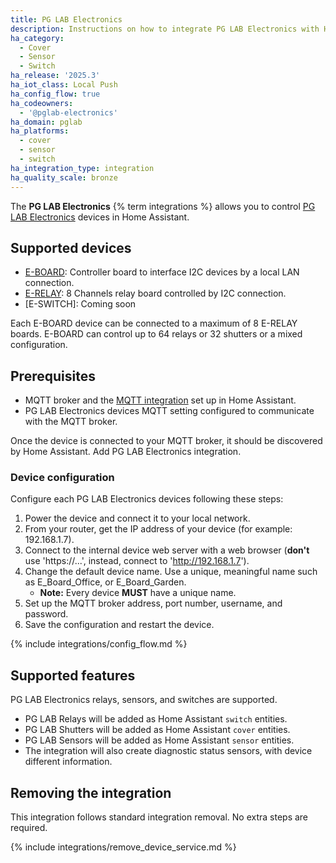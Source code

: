 ```yaml
---
title: PG LAB Electronics
description: Instructions on how to integrate PG LAB Electronics with Home Assistant.
ha_category:
  - Cover
  - Sensor
  - Switch
ha_release: '2025.3'
ha_iot_class: Local Push
ha_config_flow: true
ha_codeowners:
  - '@pglab-electronics'
ha_domain: pglab
ha_platforms:
  - cover
  - sensor
  - switch
ha_integration_type: integration
ha_quality_scale: bronze
---
```


The **PG LAB Electronics** {% term integrations %} allows you to control [PG LAB Electronics](https://www.pglab.dev/) devices in Home Assistant.

## Supported devices

- [E-BOARD](https://www.pglab.dev/shop/p/e-board): Controller board to interface I2C devices by a local LAN connection.
- [E-RELAY](https://www.pglab.dev/shop/p/e-relay): 8 Channels relay board controlled by I2C connection.
- [E-SWITCH]: Coming soon

Each E-BOARD device can be connected to a maximum of 8 E-RELAY boards. E-BOARD can control
up to 64 relays or 32 shutters or a mixed configuration.

## Prerequisites

- MQTT broker and the [MQTT integration](/integrations/mqtt/) set up in Home Assistant.
- PG LAB Electronics devices MQTT setting configured to communicate with the MQTT broker.

Once the device is connected to your MQTT broker, it should be discovered by Home Assistant.
Add PG LAB Electronics integration.

### Device configuration

Configure each PG LAB Electronics devices following these steps:

1. Power the device and connect it to your local network.
2. From your router, get the IP address of your device (for example: 192.168.1.7).
3. Connect to the internal device web server with a web browser (**don't** use 'https://...', instead, connect to 'http://192.168.1.7').
4. Change the default device name. Use a unique, meaningful name such as E_Board_Office, or E_Board_Garden.
    - **Note:** Every device **MUST** have a unique name.
5. Set up the MQTT broker address, port number, username, and password.
6. Save the configuration and restart the device.

{% include integrations/config_flow.md %}

## Supported features

PG LAB Electronics relays, sensors, and switches are supported.

- PG LAB Relays will be added as Home Assistant `switch` entities.
- PG LAB Shutters will be added as Home Assistant `cover` entities.
- PG LAB Sensors will be added as Home Assistant `sensor` entities.
- The integration will also create diagnostic status sensors, with device different information.

## Removing the integration

This integration follows standard integration removal. No extra steps are required.

{% include integrations/remove_device_service.md %}
